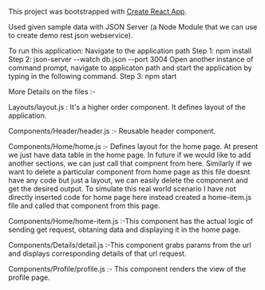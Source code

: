 This project was bootstrapped with [Create React App](https://github.com/facebookincubator/create-react-app).

Used given sample data with JSON Server (a Node Module that we can use to create demo rest json webservice).

To run this application:
Navigate to the application path
Step 1: npm install
Step 2: json-server --watch db.json --port 3004
Open another instance of command prompt, navigate to applicaton path and start the application by typing in the following command.
Step 3: npm start

More Details on the files :-

Layouts/layout.js : It's a higher order component. It defines layout of the application.

Components/Header/header.js :- Reusable header component.

Components/Home/home.js :- Defines layout for the home page. At present we just have data table in the home page. In future if we would like to add another sections, we can just call that compnent from here. Similarly if we want to delete a particular component from home page as this file doesnt have any code but just a layout, we can easily delete the component and get the desired output. To simulate this real world scenario I have not directly inserted code for home page here instead created a home-item.js file and called that component from this page.

Components/Home/home-item.js :-This component has the actual logic of sending get request, obtaning data and displaying it in the home page.

Components/Details/detail.js :-This component grabs params from the url and displays corresponding details of that url request.

Components/Profile/profile.js :- This component renders the view of the profile page.
